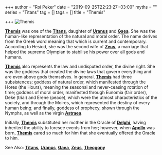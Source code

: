 +++
author = "Roi Peker"
date = "2019-09-25T22:23:27+03:00"
myths = ""
series = "Titans"
tag = []
tags = []
title = "Themis"

+++
![Themis](https://www.greekmythology.com/images/mythology/themis_21.jpg)

[**Themis**](https://www.greekmythology.com/Titans/Themis/themis.html "Themis") was one of the [**Titans**](https://www.greekmythology.com/Titans/titans.html "Titans"), daughter of [**Uranus**](https://www.greekmythology.com/Other_Gods/Uranus/uranus.html "Uranus") and [**Gaea**](https://www.greekmythology.com/Other_Gods/Gaea/gaea.html "Gaea"). She was the human-like representation of the natural and moral order. The name derives from the Greek word meaning that which is current and contemporary. According to Hesiod, she was the second wife of [**Zeus**](https://www.greekmythology.com/Olympians/Zeus/zeus.html "Zeus"), a marriage that helped the supreme Olympian to stabilise his power over all gods and humans.

[**Themis**](https://www.greekmythology.com/Titans/Themis/themis.html "Themis") also represents the law and undisputed order, the divine right. She was the goddess that created the divine laws that govern everything and are even above gods themselves. In general, [**Themis**](https://www.greekmythology.com/Titans/Themis/themis.html "Themis") had three subsistences; goddess of natural order, which manifested through the Hores (the Hours), meaning the seasonal and never-ceasing rotation of time; goddess of moral order, manifested through Eunomia (fair order), Deke (trial) and Erene (peace), which were the utmost characteristics of the society, and through the Moires, which represented the destiny of every human being; and finally, goddess of prophecy, shown through the Nymphs, as well as the virgin [**Astraea**](https://www.greekmythology.com/Other_Gods/Minor_Gods/Astraea/astraea.html "Astraea").

Initially, [**Themis**](https://www.greekmythology.com/Titans/Themis/themis.html "Themis") substituted her mother in the Oracle of [**Delphi**](https://www.greekmythology.com/Myths/Places/Delphi/delphi.html "Delphi"), having inherited the ability to foresee events from her; however, when [**Apollo**](https://www.greekmythology.com/Olympians/Apollo/apollo.html "Apollo") was born, [**Themis**](https://www.greekmythology.com/Titans/Themis/themis.html "Themis") cared so much for him that she eventually offered the Oracle to him.

See Also: [**Titans**](https://www.greekmythology.com/Titans/titans.html "Titans"), [**Uranus**](https://www.greekmythology.com/Other_Gods/Uranus/uranus.html "Uranus"), [**Gaea**](https://www.greekmythology.com/Other_Gods/Gaea/gaea.html "Gaea"), [**Zeus**](https://www.greekmythology.com/Olympians/Zeus/zeus.html "Zeus"), [**Theogony**](https://www.greekmythology.com/Myths/The_Myths/The_Creation/the_creation.html "The Creation")